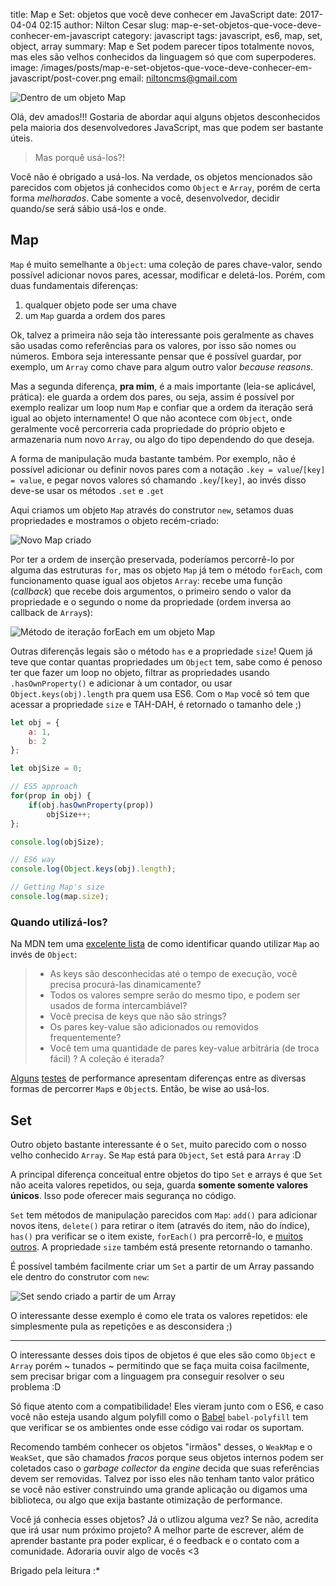 title: Map e Set: objetos que você deve conhecer em JavaScript
date: 2017-04-04 02:15
author: Nilton Cesar
slug: map-e-set-objetos-que-voce-deve-conhecer-em-javascript
category: javascript
tags: javascript, es6, map, set, object, array
summary: Map e Set podem parecer tipos totalmente novos, mas eles são velhos conhecidos da linguagem só que com superpoderes.
image: /images/posts/map-e-set-objetos-que-voce-deve-conhecer-em-javascript/post-cover.png
email: niltoncms@gmail.com

![Dentro de um objeto Map]({filename}/images/posts/map-e-set-objetos-que-voce-deve-conhecer-em-javascript/post-cover.png)


Olá, dev amados!!!
Gostaria de abordar aqui alguns objetos desconhecidos pela maioria dos desenvolvedores JavaScript, mas que podem ser bastante úteis.

> Mas porquê usá-los?!

Você não é obrigado a usá-los. Na verdade, os objetos mencionados são parecidos com objetos já conhecidos como `Object` e `Array`, porém de certa forma *melhorados*. Cabe somente a você, desenvolvedor, decidir quando/se será sábio usá-los e onde.

## Map

`Map` é muito semelhante a `Object`: uma coleção de pares chave-valor, sendo possível adicionar novos pares, acessar, modificar e deletá-los. Porém, com duas fundamentais diferenças:

1. qualquer objeto pode ser uma chave
2. um `Map` guarda a ordem dos pares

Ok, talvez a primeira não seja tão interessante pois geralmente as chaves são usadas como referências para os valores, por isso são nomes ou números. Embora seja interessante pensar que é possível guardar, por exemplo, um `Array` como chave para algum outro valor *because reasons*.

Mas a segunda diferença, **pra mim**, é a mais importante (leia-se aplicável, prática): ele guarda a ordem dos pares, ou seja, assim é possível por exemplo realizar um loop num `Map` e confiar que a ordem da iteração será igual ao objeto internamente! O que não acontece com `Object`, onde geralmente você percorreria cada propriedade do próprio objeto e armazenaria num novo `Array`, ou algo do tipo dependendo do que deseja.

A forma de manipulação muda bastante também. Por exemplo, não é possível adicionar ou definir novos pares com a notação `.key = value`/`[key] = value`, e pegar novos valores só chamando `.key`/`[key]`, ao invés disso deve-se usar os métodos `.set` e `.get`

Aqui criamos um objeto `Map` através do construtor `new`, setamos duas propriedades e mostramos o objeto recém-criado:

![Novo Map criado]({filename}/images/posts/map-e-set-objetos-que-voce-deve-conhecer-em-javascript/new-map.png)

Por ter a ordem de inserção preservada, poderíamos percorrê-lo por alguma das estruturas `for`, mas os objeto `Map` já tem o método `forEach`, com funcionamento quase igual aos objetos `Array`: recebe uma função (*callback*) que recebe dois argumentos, o primeiro sendo o valor da propriedade e o segundo o nome da propriedade (ordem inversa ao callback de `Array`s):

![Método de iteração forEach em um objeto Map]({filename}/images/posts/map-e-set-objetos-que-voce-deve-conhecer-em-javascript/new-map.png)

Outras diferençãs legais são o método `has` e a propriedade `size`! Quem já teve que contar quantas propriedades um `Object` tem, sabe como é penoso ter que fazer um loop no objeto, filtrar as propriedades usando `.hasOwnProperty()` e adicionar à um contador, ou usar `Object.keys(obj).length` pra quem usa ES6. Com o `Map` você só tem que acessar a propriedade `size` e TAH-DAH, é retornado o tamanho dele ;)

```javascript
let obj = {
	a: 1,
	b: 2
};

let objSize = 0;

// ES5 approach
for(prop in obj) {
	if(obj.hasOwnProperty(prop))
		objSize++;
};

console.log(objSize);

// ES6 way
console.log(Object.keys(obj).length);

// Getting Map's size
console.log(map.size);
```

### Quando utilizá-los?
Na MDN tem uma [excelente lista](https://developer.mozilla.org/pt-BR/docs/Web/JavaScript/Reference/Global_Objects/Map#Objetos_e_mapas_comparados) de como identificar quando utilizar `Map` ao invés de `Object`:
> - As keys são desconhecidas até o tempo de execução, você precisa procurá-las dinamicamente?
> - Todos os valores sempre serão do mesmo tipo, e podem ser usados de forma intercambiável?
> - Você precisa de keys que não são strings?
> - Os pares key-value são adicionados ou removidos frequentemente?
> - Você tem uma quantidade de pares key-value arbitrária (de troca fácil) ?
A coleção é iterada?

[Alguns](https://jsperf.com/map-vs-object-as-hashes/2) [testes](https://jsperf.com/es6-map-vs-object-properties/2) de performance apresentam diferenças entre as diversas formas de percorrer `Map`s e `Object`s. Então, be wise ao usá-los.

## Set

Outro objeto bastante interessante é o `Set`, muito parecido com o nosso velho conhecido `Array`. Se `Map` está para `Object`, `Set` está para `Array` :D

A principal diferença conceitual entre objetos do tipo `Set` e arrays é que `Set` não aceita valores repetidos, ou seja, guarda **somente somente valores únicos**. Isso pode oferecer mais segurança no código.

`Set` tem métodos de manipulação parecidos com `Map`: `add()` para adicionar novos itens, `delete()` para retirar o item (através do item, não do índice), `has()` pra verificar se o item existe, `forEach()` pra percorrê-lo, e [muitos outros](https://developer.mozilla.org/pt-BR/docs/Web/JavaScript/Reference/Global_Objects/Set). A propriedade `size` também está presente retornando o tamanho.

É possível também facilmente criar um `Set` a partir de um Array passando ele dentro do construtor com `new`:

![Set sendo criado a partir de um Array]({filename}/images/posts/map-e-set-objetos-que-voce-deve-conhecer-em-javascript/new-set.png)

O interessante desse exemplo é como ele trata os valores repetidos: ele simplesmente pula as repetições e as desconsidera ;)

---

O interessante desses dois tipos de objetos é que eles são como `Object` e `Array` porém ~ tunados ~ permitindo que se faça muita coisa facilmente, sem precisar brigar com a linguagem pra conseguir resolver o seu problema :D

Só fique atento com a compatibilidade! Eles vieram junto com o ES6, e caso você não esteja usando algum polyfill como o [Babel](https://babeljs.io/learn-es2015/#ecmascript-2015-features-map-set-weak-map-weak-set) `babel-polyfill` tem que verificar se os ambientes onde esse código vai rodar os suportam.

Recomendo também conhecer os objetos "irmãos" desses, o `WeakMap` e o `WeakSet`, que são chamados *fracos* porque seus objetos internos podem ser coletados caso o *garbage collector* da *engine* decida que suas referências devem ser removidas. Talvez por isso eles não tenham tanto valor prático se você não estiver construindo uma grande aplicação ou digamos uma biblioteca, ou algo que exija bastante otimização de performance.

Você já conhecia esses objetos? Já o utlizou alguma vez? Se não, acredita que irá usar num próximo projeto? A melhor parte de escrever, além de aprender bastante pra poder explicar, é o feedback e o contato com a comunidade. Adoraria ouvir algo de vocês <3

Brigado pela leitura :*